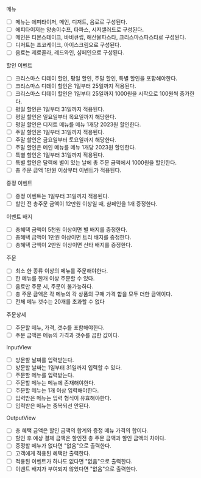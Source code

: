 메뉴
- [ ] 메뉴는 에피타이저, 메인, 디저트, 음료로 구성된다.
- [ ] 에피타이저는 양송이수프, 타파스, 시저샐러드로 구성된다.
- [ ] 메인은 티본스테이크, 바비큐립, 해산물파스타, 크리스마스파스타로 구성된다.
- [ ] 디저트는 초코케이크, 아이스크림으로 구성된다.
- [ ] 음료는 제로콜라, 레드와인, 샴페인으로 구성된다.

할인 이벤트
- [ ] 크리스마스 디데이 할인, 평일 할인, 주말 할인, 특별 할인을 포함해야한다.
- [ ] 크리스마스 디데이 할인은 1일부터 25일까지 적용된다.
- [ ] 크리스마스 디데이 할인은 1일부터 25일까지 1000원을 시작으로 100원씩 증가한다.
- [ ] 평일 할인은 1일부터 31일까지 적용된다.
- [ ] 평일 할인은 일요일부터 목요일까지 해당한다.
- [ ] 평일 할인은 디저트 메뉴를 메뉴 1개당 2023원 할인한다.
- [ ] 주말 할인은 1일부터 31일까지 적용된다.
- [ ] 주말 할인은 금요일부터 토요일까지 해당한다.
- [ ] 주말 할인은 메인 메뉴를 메뉴 1개당 2023원 할인한다.
- [ ] 특별 할인은 1일부터 31일까지 적용된다.
- [ ] 특별 할인은 달력에 별이 있는 날에 총 주문 금액에서 1000원을 할인한다.
- [ ] 총 주문 금액 1만원 이상부터 이벤트가 적용된다.

증정 이벤트
- [ ] 증정 이벤트는 1일부터 31일까지 적용된다.
- [ ] 할인 전 총주문 금액이 12만원 이상일 때, 샴페인을 1개 증정한다.

이벤트 배지
- [ ] 총혜택 금액이 5천원 이상이면 별 배지를 증정한다.
- [ ] 총혜택 금액이 1만원 이상이면 트리 배지를 증정한다.
- [ ] 총혜택 금액이 2만원 이상이면 산타 배지를 증정한다.

주문
- [ ] 최소 한 종류 이상의 메뉴를 주문해야한다.
- [ ] 한 메뉴를 한개 이상 주문할 수 있다.
- [ ] 음료만 주문 시, 주문이 불가능하다.
- [ ] 총 주문 금액은 각 메뉴의 각 상품의 구매 가격 합을 모두 더한 금액이다.
- [ ] 전체 메뉴 갯수는 20개를 초과할 수 없다

주문상세
- [ ] 주문할 메뉴, 가격, 갯수를 포함해야한다.
- [ ] 주문 금액은 메뉴의 가격과 갯수를 곱한 값이다.

InputView
- [ ] 방문할 날짜를 입력받는다.
- [ ] 방문할 날짜는 1일부터 31일까지 입력할 수 있다.
- [ ] 주문할 메뉴를 입력받는다.
- [ ] 주문할 메뉴는 메뉴에 존재해야한다.
- [ ] 주문할 메뉴는 1개 이상 입력해야한다.
- [ ] 입력받은 메뉴는 입력 형식이 유효해야한다.
- [ ] 입력받은 메뉴는 중복되선 안된다.

OutputView
- [ ] 총 혜택 금액은 할인 금액의 합계와 증정 메뉴 가격의 합이다.
- [ ] 할인 후 예상 결제 금액은 할인전 총 주문 금액과 할인 금액의 차이다.
- [ ] 증정할 메뉴가 없다면 "없음"으로 출력한다.
- [ ] 고객에게 적용된 혜택만 출력한다.
- [ ] 적용된 이벤트가 하나도 없다면 "없음"으로 출력한다.
- [ ] 이벤트 배지가 부여되지 않았다면 "없음"으로 출력한다.
